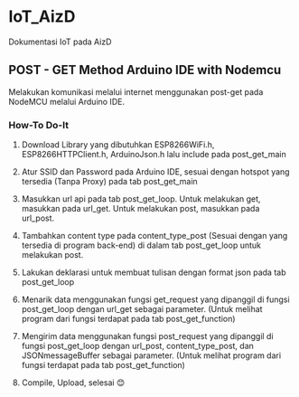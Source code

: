 # IoT_AizD
Dokumentasi IoT pada AizD

## POST - GET Method Arduino IDE with Nodemcu
Melakukan komunikasi melalui internet menggunakan post-get pada NodeMCU melalui Arduino IDE.

### How-To Do-It
1.	Download Library yang dibutuhkan ESP8266WiFi.h, ESP8266HTTPClient.h, ArduinoJson.h lalu include pada post_get_main
 
2.	Atur SSID dan Password pada Arduino IDE, sesuai dengan hotspot yang tersedia (Tanpa Proxy) pada tab post_get_main
 
3.	Masukkan url api pada tab post_get_loop. Untuk melakukan get, masukkan pada url_get. Untuk melakukan post, masukkan pada url_post.
 
4.	Tambahkan content type pada content_type_post (Sesuai dengan yang tersedia di program back-end) di dalam tab post_get_loop untuk melakukan post.
 
5.	Lakukan deklarasi untuk membuat tulisan dengan format json pada tab post_get_loop
 
6.	Menarik data menggunakan fungsi get_request yang dipanggil di fungsi post_get_loop dengan url_get sebagai parameter. (Untuk melihat program dari fungsi terdapat pada tab post_get_function)
 
7.	Mengirim data menggunakan fungsi post_request yang dipanggil di fungsi post_get_loop dengan url_post, content_type_post, dan JSONmessageBuffer sebagai parameter. (Untuk melihat program dari fungsi terdapat pada tab post_get_function)
 
8.	Compile, Upload, selesai 😊 


